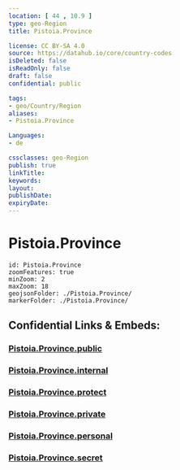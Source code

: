 ```yaml
---
location: [ 44 , 10.9 ] 
type: geo-Region
title: Pistoia.Province

license: CC BY-SA 4.0
source: https://datahub.io/core/country-codes
isDeleted: false
isReadOnly: false
draft: false
confidential: public

tags:
- geo/Country/Region
aliases:
- Pistoia.Province

Languages:
- de

cssclasses: geo-Region
publish: true
linkTitle: 
keywords: 
layout: 
publishDate: 
expiryDate: 
---
```


# Pistoia.Province

```leaflet
id: Pistoia.Province
zoomFeatures: true 
minZoom: 2 
maxZoom: 18
geojsonFolder: ./Pistoia.Province/
markerFolder: ./Pistoia.Province/
```


## Confidential Links & Embeds: 

### [Pistoia.Province.public](/_public/\Earth\Continent\Europe\Europe~South\Italy\regions~Italy\TuscanyPistoia.Province.public.md) 

### [Pistoia.Province.internal](/_internal/\Earth\Continent\Europe\Europe~South\Italy\regions~Italy\TuscanyPistoia.Province.internal.md) 

### [Pistoia.Province.protect](/_protect/\Earth\Continent\Europe\Europe~South\Italy\regions~Italy\TuscanyPistoia.Province.protect.md) 

### [Pistoia.Province.private](/_private/\Earth\Continent\Europe\Europe~South\Italy\regions~Italy\TuscanyPistoia.Province.private.md) 

### [Pistoia.Province.personal](/_personal/\Earth\Continent\Europe\Europe~South\Italy\regions~Italy\TuscanyPistoia.Province.personal.md) 

### [Pistoia.Province.secret](/_secret/\Earth\Continent\Europe\Europe~South\Italy\regions~Italy\TuscanyPistoia.Province.secret.md)

